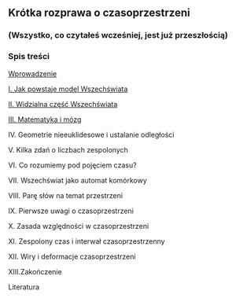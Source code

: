 ## Krótka rozprawa o czasoprzestrzeni

### (Wszystko, co czytałeś wcześniej, jest już przeszłością)

### Spis treści

[Wprowadzenie](wprowadzenie)

[I. Jak powstaje model Wszechświata](rozdzial1)

[II. Widzialna część Wszechświata](rozdzial2)

[III. Matematyka i mózg](rozdzial3)

IV. Geometrie nieeuklidesowe i ustalanie odległości

V. Kilka zdań o liczbach zespolonych

VI. Co rozumiemy pod pojęciem czasu?

VII. Wszechświat jako automat komórkowy

VIII. Parę słów na temat przestrzeni

IX. Pierwsze uwagi o czasoprzestrzeni

X. Zasada względności w czasoprzestrzeni

XI. Zespolony czas i interwał czasoprzestrzenny

XII. Wiry i deformacje czasoprzestrzeni

XIII.Zakończenie

Literatura
